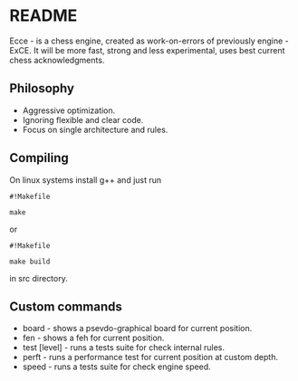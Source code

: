 # README #

Ecce - is a chess engine, created as work-on-errors of previously engine - ExCE. It will be more fast, strong and less experimental, uses best current chess acknowledgments.

## Philosophy ##

* Aggressive optimization.
* Ignoring flexible and clear code.
* Focus on single architecture and rules.

## Compiling ##

On linux systems install g++ and just run 
```
#!Makefile

make
```
 or 
```
#!Makefile

make build
```
 in src directory.

## Custom commands ##

* board - shows a psevdo-graphical board for current position.
* fen - shows a feh for current position.
* test [level] - runs a tests suite for check internal rules.
* perft <depth> - runs a performance test for current position at custom depth.
* speed - runs a tests suite for check engine speed.